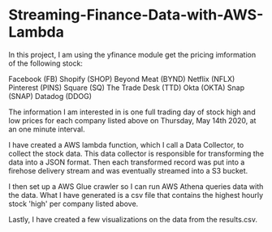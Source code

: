 # Streaming-Finance-Data-with-AWS-Lambda

In this project, I am using the yfinance module get the pricing imformation of the following stock:

Facebook (FB)
Shopify (SHOP)
Beyond Meat (BYND)
Netflix (NFLX)
Pinterest (PINS)
Square (SQ)
The Trade Desk (TTD)
Okta (OKTA)
Snap (SNAP)
Datadog (DDOG)

The information I am interested in is one full trading day of stock high and low prices for each company listed above on Thursday, May 14th 2020, at an one minute interval.

I have created a AWS lambda function, which I call a Data Collector, to collect the stock data. This data collector is responsible for transforming the data into a JSON format. Then each transformed record was put into a firehose delivery stream and was eventually streamed into a S3 bucket.

I then set up a AWS Glue crawler so I can run AWS Athena queries data with the data. What I have generated is a csv file that contains the highest hourly stock 'high' per company listed above.

Lastly, I have created a few visualizations on the data from the results.csv.
